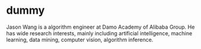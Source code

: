 # dummy
Jason Wang is a algorithm engineer at Damo Academy of Alibaba Group. He has wide research interests, mainly including artificial intelligence, machine learning, data mining, computer vision, algorithm inference.
